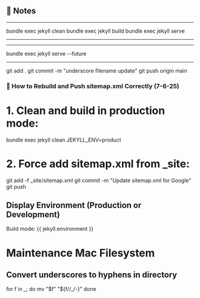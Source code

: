 ## 📌 Notes

---
bundle exec jekyll clean
bundle exec jekyll build
bundle exec jekyll serve

-----

---

bundle exec jekyll serve --future


---




git add . 
git commit -m "underscore filename update"
git push origin main



### 📌 How to Rebuild and Push sitemap.xml Correctly (7-6-25)
# 1. Clean and build in production mode:
bundle exec jekyll clean
JEKYLL_ENV=product
# 2. Force add sitemap.xml from _site:
git add -f _site/sitemap.xml
git commit -m "Update sitemap.xml for Google"
git push


## Display Environment (Production or Development)
  <p>Build mode: {{ jekyll.environment }}</p>






# Maintenance Mac Filesystem

## Convert underscores to hyphens in directory

for f in *_*; do
  mv "$f" "${f//_/-}"
done
